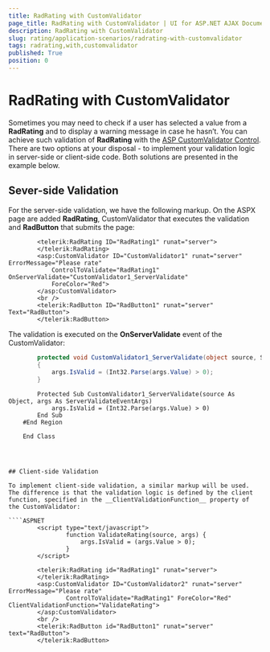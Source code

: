 ```yaml
---
title: RadRating with CustomValidator
page_title: RadRating with CustomValidator | UI for ASP.NET AJAX Documentation
description: RadRating with CustomValidator
slug: rating/application-scenarios/radrating-with-customvalidator
tags: radrating,with,customvalidator
published: True
position: 0
---
```


# RadRating with CustomValidator



Sometimes you may need to check if a user has selected a value from a __RadRating__ and to display a warning message in case he hasn’t. You can achieve such validation of __RadRating__ with the	[ASP CustomValidator Control](http://msdn.microsoft.com/en-us/library/9eee01cx%28v=vs.71%29.aspx). There are two options at your disposal - to implement your validation logic in server-side or client-side code. Both solutions are presented in the example below.

## Sever-side Validation

For the server-side validation, we have the following markup. On the ASPX page are added __RadRating__, CustomValidator that executes the validation and __RadButton__ that submits the page:

````ASPNET
	    <telerik:RadRating ID="RadRating1" runat="server">
		</telerik:RadRating>
		<asp:CustomValidator ID="CustomValidator1" runat="server" ErrorMessage="Please rate"
			ControlToValidate="RadRating1" OnServerValidate="CustomValidator1_ServerValidate"
			ForeColor="Red">
		</asp:CustomValidator>
		<br />
		<telerik:RadButton ID="RadButton1" runat="server" Text="RadButton">
		</telerik:RadButton>
````



The validation is executed on the __OnServerValidate__ event of the CustomValidator:



````C#
		protected void CustomValidator1_ServerValidate(object source, ServerValidateEventArgs args)
		{
			args.IsValid = (Int32.Parse(args.Value) > 0);
		}
````
````VB
		Protected Sub CustomValidator1_ServerValidate(source As Object, args As ServerValidateEventArgs)
			args.IsValid = (Int32.Parse(args.Value) > 0)
		End Sub
	#End Region
	
	End Class




## Client-side Validation

To implement client-side validation, a similar markup will be used. The difference is that the validation logic is defined by the client function, specified in the __ClientValidationFunction__ property of the CustomValidator:

````ASPNET
		<script type="text/javascript">
				function ValidateRating(source, args) {
					args.IsValid = (args.Value > 0);
				}
		</script>
	
		<telerik:RadRating id="RadRating1" runat="server">
		</telerik:RadRating>
		<asp:CustomValidator ID="CustomValidator2" runat="server" ErrorMessage="Please rate"
				ControlToValidate="RadRating1" ForeColor="Red" ClientValidationFunction="ValidateRating">
		</asp:CustomValidator>
		<br />
		<telerik:RadButton id="RadButton1" runat="server" text="RadButton">
		</telerik:RadButton>
````


